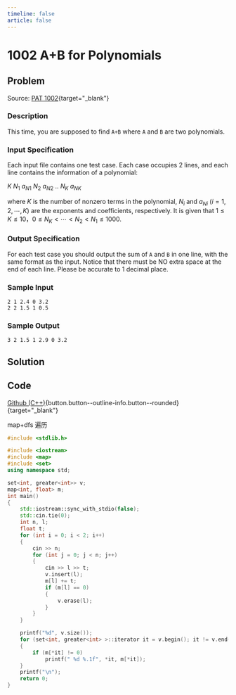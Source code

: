 ```yaml
---
timeline: false
article: false
---
```


# 1002 A+B for Polynomials

## Problem

Source: [PAT 1002](https://pintia.cn/problem-sets/994805342720868352/exam/problems/994805526272000000){target="_blank"}

### Description

This time, you are supposed to find `A+B` where `A` and `B` are two polynomials.

### Input Specification

Each input file contains one test case. Each case occupies 2 lines, and each line contains the information of a polynomial:

$K\ N_1\ a_{N1}\ N_2\ a_{N2}\ ..\ N_K\ a_{NK}$

where $K$ is the number of nonzero terms in the polynomial, $N_i$ and $a_{Ni}$ ($i=1,2,⋯,K$) are the exponents and coefficients, respectively. It is given that $1≤K≤10，0≤N_K<⋯<N_2<N_1≤1000$.

### Output Specification

For each test case you should output the sum of `A` and `B` in one line, with the same format as the input. Notice that there must be NO extra space at the end of each line. Please be accurate to 1 decimal place.

### Sample Input

```text
2 1 2.4 0 3.2
2 2 1.5 1 0.5
```

### Sample Output

```text
3 2 1.5 1 2.9 0 3.2
```

## Solution

## Code

[Github (C++)](https://github.com/Alomerry/algorithm/blob/master/pat/a/1002){button.button--outline-info.button--rounded}{target="_blank"}

map+dfs 遍历

```cpp
#include <stdlib.h>

#include <iostream>
#include <map>
#include <set>
using namespace std;

set<int, greater<int>> v;
map<int, float> m;
int main()
{
	std::iostream::sync_with_stdio(false);
	std::cin.tie(0);
	int n, l;
	float t;
	for (int i = 0; i < 2; i++)
	{
		cin >> n;
		for (int j = 0; j < n; j++)
		{
			cin >> l >> t;
			v.insert(l);
			m[l] += t;
			if (m[l] == 0)
			{
				v.erase(l);
			}
		}
	}

	printf("%d", v.size());
	for (set<int, greater<int> >::iterator it = v.begin(); it != v.end(); it++)
	{
		if (m[*it] != 0)
			printf(" %d %.1f", *it, m[*it]);
	}
	printf("\n");
	return 0;
}
```

